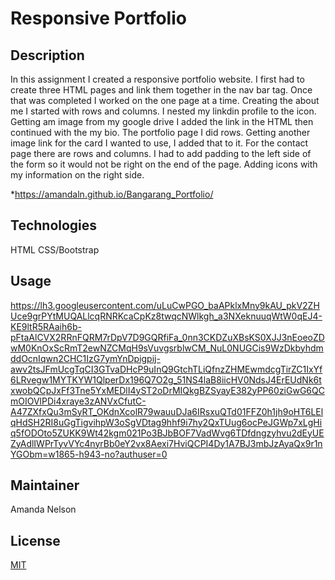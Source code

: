 # Responsive Portfolio
## Description
In this assignment I created a responsive portfolio website. I first had to create three HTML pages and link them together in the nav bar tag. Once that was completed I worked on the one page at a time. Creating the about me I started with rows and columns. I nested my linkdin profile to the icon. Getting am image from my google drive I added the link in the HTML then continued with the my bio. The portfolio page I did rows. Getting another image link for the card I wanted to use, I added that to it. For the contact page there are rows and columns. I had to add padding to the left side of the form so it would not be right on the end of the page. Adding icons with my information on the right side. 

*https://amandaln.github.io/Bangarang_Portfolio/

## Technologies
HTML
CSS/Bootstrap



## Usage
https://lh3.googleusercontent.com/uLuCwPGO_baAPklxMny9kAU_pkV2ZHUce9grPYtMUQALlcqRNRKcaCpKz8twqcNWlkgh_a3NXeknuuqWtW0qEJ4-KE9ltR5RAaih6b-pFtaAlCVX2RRnFQRM7rDpV7D9GQRfiFa_0nn3CKDZuXBsKS0XJJ3nEoeoZDwM0KnOxScRmT2ewNZCMqH9sVuvgsrblwCM_NuL0NUGCis9WzDkbyhdmddOcnIqwn2CHC1IzG7ymYnDpigpij-awv2tsJFmUcgTqCI3GTvaDHcP9uInQ9GtchTLiQfnzZHMEwmdcgTirZC1IxYf6LRvegw1MYTKYW1QlperDx196Q7O2g_51NS4laB8iicHV0NdsJ4ErEUdNk6txwobQCpJxFf3Tne5YxMEDlI4yST2oDrMIQkgBZSyayE382yPP60ziGwG6QCmOIOVlPDi4xraye3zANVxCfutC-A47ZXfxQu3mSyRT_OKdnXcolR79wauuDJa6IRsxuQTd01FFZ0h1jh9oHT6LElqHdSH2RI8uGgTigvihpW3oSgVDtag9hhf9i7hy2QxTUug6ocPeJGWp7xLgHiq5fODOto5ZUKK9Wt42kgm021Po3BJbBOF7VadWvg6TDfdngzyhvu2dEyUEZyAdlIWPrTyvVYc4nyrBb0eY2vx8Aexi7HviQCPI4Dy1A7BJ3mbJzAyaQx9r1nYGObm=w1865-h943-no?authuser=0


## Maintainer
Amanda Nelson

## License
[MIT](https://choosealicense.com/licenses/mit/)